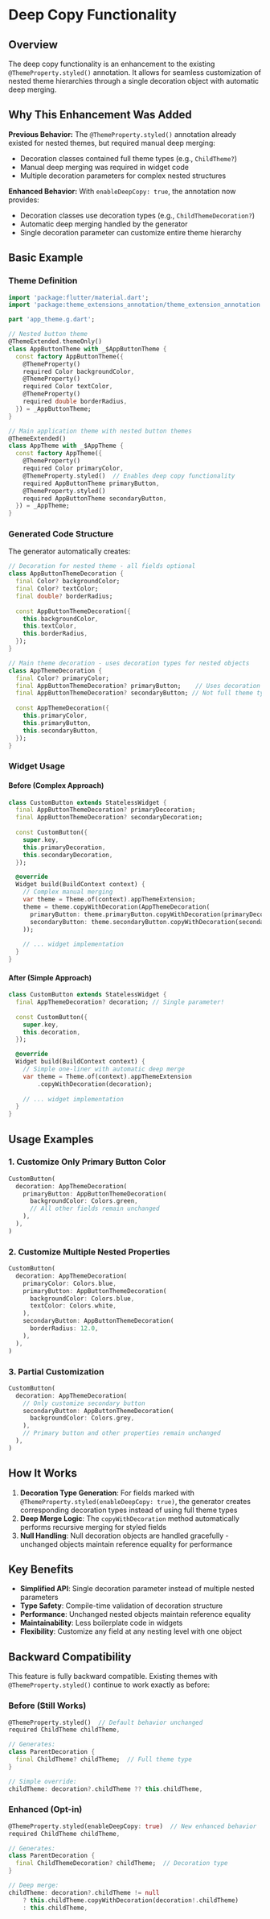 # Deep Copy Functionality

## Overview

The deep copy functionality is an enhancement to the existing `@ThemeProperty.styled()` annotation. It allows for seamless customization of nested theme hierarchies through a single decoration object with automatic deep merging.

## Why This Enhancement Was Added

**Previous Behavior:** The `@ThemeProperty.styled()` annotation already existed for nested themes, but required manual deep merging:
- Decoration classes contained full theme types (e.g., `ChildTheme?`)
- Manual deep merging was required in widget code
- Multiple decoration parameters for complex nested structures

**Enhanced Behavior:** With `enableDeepCopy: true`, the annotation now provides:
- Decoration classes use decoration types (e.g., `ChildThemeDecoration?`)
- Automatic deep merging handled by the generator
- Single decoration parameter can customize entire theme hierarchy

## Basic Example

### Theme Definition

```dart
import 'package:flutter/material.dart';
import 'package:theme_extensions_annotation/theme_extension_annotation.dart';

part 'app_theme.g.dart';

// Nested button theme
@ThemeExtended.themeOnly()
class AppButtonTheme with _$AppButtonTheme {
  const factory AppButtonTheme({
    @ThemeProperty()
    required Color backgroundColor,
    @ThemeProperty()
    required Color textColor,
    @ThemeProperty()
    required double borderRadius,
  }) = _AppButtonTheme;
}

// Main application theme with nested button themes
@ThemeExtended()
class AppTheme with _$AppTheme {
  const factory AppTheme({
    @ThemeProperty()
    required Color primaryColor,
    @ThemeProperty.styled()  // Enables deep copy functionality
    required AppButtonTheme primaryButton,
    @ThemeProperty.styled()
    required AppButtonTheme secondaryButton,
  }) = _AppTheme;
}
```

### Generated Code Structure

The generator automatically creates:

```dart
// Decoration for nested theme - all fields optional
class AppButtonThemeDecoration {
  final Color? backgroundColor;
  final Color? textColor;
  final double? borderRadius;
  
  const AppButtonThemeDecoration({
    this.backgroundColor,
    this.textColor,
    this.borderRadius,
  });
}

// Main theme decoration - uses decoration types for nested objects
class AppThemeDecoration {
  final Color? primaryColor;
  final AppButtonThemeDecoration? primaryButton;    // Uses decoration type!
  final AppButtonThemeDecoration? secondaryButton; // Not full theme type
  
  const AppThemeDecoration({
    this.primaryColor,
    this.primaryButton,
    this.secondaryButton,
  });
}
```

### Widget Usage

#### Before (Complex Approach)

```dart
class CustomButton extends StatelessWidget {
  final AppButtonThemeDecoration? primaryDecoration;
  final AppButtonThemeDecoration? secondaryDecoration;
  
  const CustomButton({
    super.key,
    this.primaryDecoration,
    this.secondaryDecoration,
  });

  @override
  Widget build(BuildContext context) {
    // Complex manual merging
    var theme = Theme.of(context).appThemeExtension;
    theme = theme.copyWithDecoration(AppThemeDecoration(
      primaryButton: theme.primaryButton.copyWithDecoration(primaryDecoration),
      secondaryButton: theme.secondaryButton.copyWithDecoration(secondaryDecoration),
    ));
    
    // ... widget implementation
  }
}
```

#### After (Simple Approach)

```dart
class CustomButton extends StatelessWidget {
  final AppThemeDecoration? decoration; // Single parameter!
  
  const CustomButton({
    super.key,
    this.decoration,
  });

  @override
  Widget build(BuildContext context) {
    // Simple one-liner with automatic deep merge
    var theme = Theme.of(context).appThemeExtension
        .copyWithDecoration(decoration);
    
    // ... widget implementation
  }
}
```

## Usage Examples

### 1. Customize Only Primary Button Color

```dart
CustomButton(
  decoration: AppThemeDecoration(
    primaryButton: AppButtonThemeDecoration(
      backgroundColor: Colors.green,
      // All other fields remain unchanged
    ),
  ),
)
```

### 2. Customize Multiple Nested Properties

```dart
CustomButton(
  decoration: AppThemeDecoration(
    primaryColor: Colors.blue,
    primaryButton: AppButtonThemeDecoration(
      backgroundColor: Colors.blue,
      textColor: Colors.white,
    ),
    secondaryButton: AppButtonThemeDecoration(
      borderRadius: 12.0,
    ),
  ),
)
```

### 3. Partial Customization

```dart
CustomButton(
  decoration: AppThemeDecoration(
    // Only customize secondary button
    secondaryButton: AppButtonThemeDecoration(
      backgroundColor: Colors.grey,
    ),
    // Primary button and other properties remain unchanged
  ),
)
```

## How It Works

1. **Decoration Type Generation**: For fields marked with `@ThemeProperty.styled(enableDeepCopy: true)`, the generator creates corresponding decoration types instead of using full theme types
2. **Deep Merge Logic**: The `copyWithDecoration` method automatically performs recursive merging for styled fields
3. **Null Handling**: Null decoration objects are handled gracefully - unchanged objects maintain reference equality for performance

## Key Benefits

- **Simplified API**: Single decoration parameter instead of multiple nested parameters
- **Type Safety**: Compile-time validation of decoration structure
- **Performance**: Unchanged nested objects maintain reference equality
- **Maintainability**: Less boilerplate code in widgets
- **Flexibility**: Customize any field at any nesting level with one object

## Backward Compatibility

This feature is fully backward compatible. Existing themes with `@ThemeProperty.styled()` continue to work exactly as before:

### Before (Still Works)
```dart
@ThemeProperty.styled()  // Default behavior unchanged
required ChildTheme childTheme,

// Generates:
class ParentDecoration {
  final ChildTheme? childTheme;  // Full theme type
}

// Simple override:
childTheme: decoration?.childTheme ?? this.childTheme,
```

### Enhanced (Opt-in)
```dart
@ThemeProperty.styled(enableDeepCopy: true)  // New enhanced behavior
required ChildTheme childTheme,

// Generates:
class ParentDecoration {
  final ChildThemeDecoration? childTheme;  // Decoration type
}

// Deep merge:
childTheme: decoration?.childTheme != null 
    ? this.childTheme.copyWithDecoration(decoration!.childTheme) 
    : this.childTheme,
```
